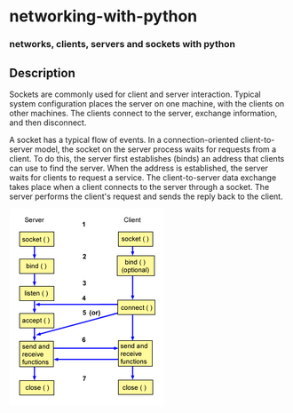 # networking-with-python
### networks, clients, servers and sockets with python


## Description
Sockets are commonly used for client and server interaction. Typical system configuration places the server on one machine, with the clients on other machines. The clients connect to the server, exchange information, and then disconnect.

A socket has a typical flow of events. In a connection-oriented client-to-server model, the socket on the server process waits for requests from a client. To do this, the server first establishes (binds) an address that clients can use to find the server. When the address is established, the server waits for clients to request a service. The client-to-server data exchange takes place when a client connects to the server through a socket. The server performs the client's request and sends the reply back to the client.



![](images/schema.gif)
